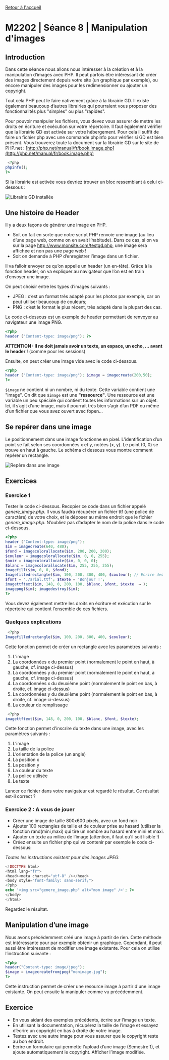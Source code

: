 [Retour à l'accueil](README.md)

# M2202 | Séance 8 | Manipulation d'images

## Introduction

Dans cette séance nous allons nous intéresser à la création et à la manipulation d’images avec PHP. Il peut parfois être intéressant de créer des images directement depuis votre site (un graphique par exemple), ou encore manipuler des images pour les redimensionner ou ajouter un copyright.

Tout cela PHP peut le faire nativement grâce à la librairie GD. Il existe également beaucoup d’autres librairies qui pourraient vous proposer des fonctionnalités plus "simples" ou plus "rapides".

Pour pouvoir manipuler les fichiers, vous devez vous assurer de mettre les droits en écriture et exécution sur votre répertoire. Il faut  ́egalement vérifier que la librairie GD est activée sur votre hébergement. Pour cela il suffit de faire un fichier php avec une commande phpinfo pour vérifier si GD est bien présent.
Vous trouverez toute la document sur la librairie GD sur le site de PHP.net : [http://php.net/manual/fr/book.image.php](http://php.net/manual/fr/book.image.php)

```php
 <?php
phpinfo();
?>
```

Si la librairie est activée vous devriez trouver un bloc ressemblant à celui ci-dessous :

![Librairie GD installée](m2202/gd.PNG)

## Une histoire de Header

Il y a deux façons de générer une image en PHP.

* Soit on fait en sorte que notre script PHP renvoie une image (au lieu d’une page web, comme on en avait l’habitude). Dans ce cas, si on va sur la page http://www.monsite.com/testgd.php, une image sera affichée et non pas une page web !
* Soit on demande à PHP d’enregistrer l’image dans un fichier.

Il va falloir envoyer ce qu’on appelle un header (un en-tête). Grâce à la fonction header, on va expliquer au navigateur que l’on est en train d’envoyer une image.

On peut choisir entre les types d’images suivants :
* JPEG : c’est un format très adapté pour les photos par exemple, car on peut utiliser beaucoup de couleurs;
* PNG : c’est le format le plus récent, très adapté dans la plupart des cas. 

Le code ci-dessous est un exemple de header permettant de renvoyer au navigateur une image PNG.

```php
<?php
header ("Content-type: image/png"); ?>
```

**ATTENTION : Il ne doit jamais avoir un texte, un espace, un echo, ... avant le header !** (comme pour les sessions)

Ensuite, on peut créer une image vide avec le code ci-dessous.

```php
<?php
header ("Content-type: image/png"); $image = imagecreate(200,50);
?>
```

`$image` ne contient ni un nombre, ni du texte. Cette variable contient une "image". On dit que `$image` est une **"ressource"**. Une ressource est une variable un peu spéciale qui contient toutes les informations sur un objet. Ici, il s’agit d’une image, mais il pourrait très bien s’agir d’un PDF ou même d’un fichier que vous avez ouvert avec fopen...

## Se repérer dans une image

Le positionnement dans une image fonctionne en pixel. L’identification d’un point se fait selon ses coordonnées x et y, notées (x, y). Le point (0, 0) se trouve en haut à gauche. Le schéma ci dessous vous montre comment repérer un rectangle.

![Repère dans une image](m2202/repere.png)

## Exercices

### Exercice 1

Tester le code ci-dessous. Recopier ce code dans un fichier appelé *genere_image.php*. Il vous faudra récupèrer un fichier ttf (une police de caractère) de votre choix, et le déposer au même endroit que le fichier *genere_image.php*. N’oubliez pas d’adapter le nom de la police dans le code ci-dessous.

```php
<?php
header ("Content-type: image/png");
$im = imagecreate(640, 480);
$fond = imagecolorallocate($im, 200, 200, 200);
$couleur = imagecolorallocate($im, 0, 0, 255);
$noir = imagecolorallocate($im, 0, 0, 0);
$blanc = imagecolorallocate($im, 255, 255, 255);
imagefill($im, 0, 0, $fond);
Imagefilledrectangle($im, 100, 200, 300, 400, $couleur); // Ecrire des textes avec GD
$font = './arial.ttf'; $texte = 'Bonjour !';
imagettftext($im, 148, 0, 200, 100, $blanc, $font, $texte  → );
imagepng($im); imagedestroy($im); 
?>
```

Vous devez également mettre les droits en écriture et exécution sur le répertoire qui contient l’ensemble de ces fichiers.

### Quelques explications

```php
 <?php
Imagefilledrectangle($im, 100, 200, 300, 400, $couleur);
```

Cette fonction permet de créer un rectangle avec les paramètres suivants :

1. L’image
2. La coordonnées x du premier point (normalement le point en haut, à gauche, cf. image ci-dessus)
3. La coordonnées y du premier point (normalement le point en haut, à gauche, cf. image ci-dessus)
4. La coordonnées x du deuxième point (normalement le point en bas, à droite, cf. image ci-dessus)
5. La coordonnées y du deuxième point (normalement le point en bas, à droite, cf. image ci-dessus)
6. La couleur de remplissage

```php
 <?php
imagettftext($im, 148, 0, 200, 100, $blanc, $font, $texte);
```

Cette fonction permet d'inscrire du texte dans une image, avec les paramètres suivants :

1. L’image
2. La taille de la police
3. L’orientation de la police (un angle) 
4. La position x
5. La position y
6. La couleur du texte
7. La police utilisée
8. Le texte

Lancer ce fichier dans votre navigateur est regardé le résultat. Ce résultat est-il correct ?

### Exercice 2 : A vous de jouer

* Créer une image de taille 800x600 pixels, avec un fond noir
* Ajouter 100 rectangles de taille et de couleur prise au hasard (utiliser la fonction rand(mini,maxi) qui tire un nombre au hasard entre mini et maxi.
* Ajouter un texte au milieu de l’image (attention, il faut qu’il soit lisible !)
* Créez ensuite un fichier php qui va contenir par exemple le code ci-dessous: 

*Toutes les instructions existent pour des images JPEG.*

```php
<!DOCTYPE html>
<html lang="fr">
<head><meta charset="utf-8" /></head>
<body style="font-family: sans-serif;">
<?php
echo '<img src="genere_image.php" alt="mon image" />'; ?>
</body>
</html>
```

Regardez le résultat.

## Manipulation d’une image

Nous avons précédemment créé une image à partir de rien. Cette méthode est intéressante pour par exemple obtenir un graphique. Cependant, il peut aussi être intéressant de modifier une image existante. Pour cela on utilise l’instruction suivante :

```php
<?php
header("Content-type: image/jpeg");
$image = imagecreatefromjpeg("monimage.jpg"); 
?>
```

Cette instruction permet de créer une resource image à partir d'une image existante. On peut ensuite la manipuler comme vu précédemment.

## Exercice

* En vous aidant des exemples précédents, écrire sur l’image un texte.
* En utilisant la documentation, récupérez la taille de l’image et essayez d’écrire un copyright en bas à droite de votre image. 
* Testez avec une autre image pour vous assurer que le copyright reste au bon endroit.
* Ecrire un formulaire qui permette l’upload d’une image (Semestre 1), et ajoute automatiquement le copyright. Afficher l’image modifiée.
